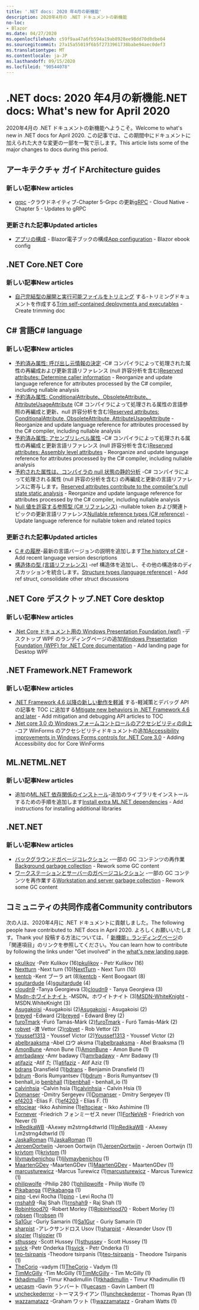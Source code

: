 ```yaml
---
title: '.NET docs: 2020 年4月の新機能'
description: 2020年4月の .NET ドキュメントの新機能
no-loc:
- Blazor
ms.date: 04/27/2020
ms.openlocfilehash: c59f9aa47a6fb594a19ab8928ee98dd70d8dbe04
ms.sourcegitcommit: 27a15a55019f6b5f2733961738babe94aec0def3
ms.translationtype: MT
ms.contentlocale: ja-JP
ms.lasthandoff: 09/15/2020
ms.locfileid: "90544078"
---
```

# <a name="net-docs-whats-new-for-april-2020"></a><span data-ttu-id="c7cd0-103">.NET docs: 2020 年4月の新機能</span><span class="sxs-lookup"><span data-stu-id="c7cd0-103">.NET docs: What's new for April 2020</span></span>

<span data-ttu-id="c7cd0-104">2020年4月の .NET ドキュメントの新機能へようこそ。</span><span class="sxs-lookup"><span data-stu-id="c7cd0-104">Welcome to what's new in .NET docs for April 2020.</span></span> <span data-ttu-id="c7cd0-105">この記事では、この期間中にドキュメントに加えられた大きな変更の一部を一覧で示します。</span><span class="sxs-lookup"><span data-stu-id="c7cd0-105">This article lists some of the major changes to docs during this period.</span></span>

## <a name="architecture-guides"></a><span data-ttu-id="c7cd0-106">アーキテクチャ ガイド</span><span class="sxs-lookup"><span data-stu-id="c7cd0-106">Architecture guides</span></span>

### <a name="new-articles"></a><span data-ttu-id="c7cd0-107">新しい記事</span><span class="sxs-lookup"><span data-stu-id="c7cd0-107">New articles</span></span>

- <span data-ttu-id="c7cd0-108">[grpc](../architecture/cloud-native/grpc.md) -クラウドネイティブ-Chapter 5-Grpc の更新</span><span class="sxs-lookup"><span data-stu-id="c7cd0-108">[gRPC](../architecture/cloud-native/grpc.md) - Cloud Native - Chapter 5 - Updates to gRPC</span></span>

### <a name="updated-articles"></a><span data-ttu-id="c7cd0-109">更新された記事</span><span class="sxs-lookup"><span data-stu-id="c7cd0-109">Updated articles</span></span>

- <span data-ttu-id="c7cd0-110">[アプリの構成](../architecture/blazor-for-web-forms-developers/config.md)  -  Blazor電子ブックの構成</span><span class="sxs-lookup"><span data-stu-id="c7cd0-110">[App configuration](../architecture/blazor-for-web-forms-developers/config.md) - Blazor ebook config</span></span>

## <a name="net-core"></a><span data-ttu-id="c7cd0-111">.NET Core</span><span class="sxs-lookup"><span data-stu-id="c7cd0-111">.NET Core</span></span>

### <a name="new-articles"></a><span data-ttu-id="c7cd0-112">新しい記事</span><span class="sxs-lookup"><span data-stu-id="c7cd0-112">New articles</span></span>

- <span data-ttu-id="c7cd0-113">[自己完結型の展開と実行可能ファイルをトリミング](../core/deploying/trim-self-contained.md) する-トリミングドキュメントを作成する</span><span class="sxs-lookup"><span data-stu-id="c7cd0-113">[Trim self-contained deployments and executables](../core/deploying/trim-self-contained.md) - Create trimming doc</span></span>

## <a name="c-language"></a><span data-ttu-id="c7cd0-114">C# 言語</span><span class="sxs-lookup"><span data-stu-id="c7cd0-114">C# language</span></span>

### <a name="new-articles"></a><span data-ttu-id="c7cd0-115">新しい記事</span><span class="sxs-lookup"><span data-stu-id="c7cd0-115">New articles</span></span>

- <span data-ttu-id="c7cd0-116">[予約済み属性: 呼び出し元情報の決定](../csharp/language-reference/attributes/caller-information.md) -C# コンパイラによって処理された属性の再編成および更新言語リファレンス (null 許容分析を含む)</span><span class="sxs-lookup"><span data-stu-id="c7cd0-116">[Reserved attributes: Determine caller information](../csharp/language-reference/attributes/caller-information.md) - Reorganize and update language reference for attributes processed by the C# compiler, including nullable analysis</span></span>
- <span data-ttu-id="c7cd0-117">[予約済み属性: ConditionalAttribute、ObsoleteAttribute、AttributeUsageAttribute](../csharp/language-reference/attributes/general.md) (C# コンパイラによって処理される属性の言語参照の再編成と更新、null 許容分析を含む)</span><span class="sxs-lookup"><span data-stu-id="c7cd0-117">[Reserved attributes: ConditionalAttribute, ObsoleteAttribute, AttributeUsageAttribute](../csharp/language-reference/attributes/general.md) - Reorganize and update language reference for attributes processed by the C# compiler, including nullable analysis</span></span>
- <span data-ttu-id="c7cd0-118">[予約済み属性: アセンブリレベル属性](../csharp/language-reference/attributes/global.md) -C# コンパイラによって処理される属性の再編成と更新言語リファレンス (null 許容分析を含む)</span><span class="sxs-lookup"><span data-stu-id="c7cd0-118">[Reserved attributes: Assembly level attributes](../csharp/language-reference/attributes/global.md) - Reorganize and update language reference for attributes processed by the C# compiler, including nullable analysis</span></span>
- <span data-ttu-id="c7cd0-119">[予約された属性は、コンパイラの null 状態の静的分析](../csharp/language-reference/attributes/nullable-analysis.md) -C# コンパイラによって処理される属性 (null 許容の分析を含む) の再編成と更新の言語リファレンスに寄与します。</span><span class="sxs-lookup"><span data-stu-id="c7cd0-119">[Reserved attributes contribute to the compiler's null state static analysis](../csharp/language-reference/attributes/nullable-analysis.md) - Reorganize and update language reference for attributes processed by the C# compiler, including nullable analysis</span></span>
- <span data-ttu-id="c7cd0-120">[Null 値を許容する参照型 (C# リファレンス)](../csharp/language-reference/builtin-types/nullable-reference-types.md) -nullable token および関連トピックの更新言語リファレンス</span><span class="sxs-lookup"><span data-stu-id="c7cd0-120">[Nullable reference types (C# reference)](../csharp/language-reference/builtin-types/nullable-reference-types.md) - Update language reference for nullable token and related topics</span></span>

### <a name="updated-articles"></a><span data-ttu-id="c7cd0-121">更新された記事</span><span class="sxs-lookup"><span data-stu-id="c7cd0-121">Updated articles</span></span>

- <span data-ttu-id="c7cd0-122">[C \# の履歴](../csharp/whats-new/csharp-version-history.md)-最新の言語バージョンの説明を追加します</span><span class="sxs-lookup"><span data-stu-id="c7cd0-122">[The history of C\#](../csharp/whats-new/csharp-version-history.md) - Add recent language version descriptions</span></span>
- <span data-ttu-id="c7cd0-123">[構造体の型 (言語リファレンス)](../csharp/language-reference/builtin-types/struct.md) -ref 構造体を追加し、その他の構造体のディスカッションを統合します。</span><span class="sxs-lookup"><span data-stu-id="c7cd0-123">[Structure types (language reference)](../csharp/language-reference/builtin-types/struct.md) - Add ref struct, consolidate other struct discussions</span></span>

## <a name="net-core-desktop"></a><span data-ttu-id="c7cd0-124">.NET Core デスクトップ</span><span class="sxs-lookup"><span data-stu-id="c7cd0-124">.NET Core desktop</span></span>

### <a name="new-articles"></a><span data-ttu-id="c7cd0-125">新しい記事</span><span class="sxs-lookup"><span data-stu-id="c7cd0-125">New articles</span></span>

- <span data-ttu-id="c7cd0-126">[.Net Core ドキュメント用の Windows Presentation Foundation (wpf)](../desktop-wpf/index.yml) -デスクトップ WPF のランディングページの追加</span><span class="sxs-lookup"><span data-stu-id="c7cd0-126">[Windows Presentation Foundation (WPF) for .NET Core documentation](../desktop-wpf/index.yml) - Add landing page for Desktop WPF</span></span>

## <a name="net-framework"></a><span data-ttu-id="c7cd0-127">.NET Framework</span><span class="sxs-lookup"><span data-stu-id="c7cd0-127">.NET Framework</span></span>

### <a name="new-articles"></a><span data-ttu-id="c7cd0-128">新しい記事</span><span class="sxs-lookup"><span data-stu-id="c7cd0-128">New articles</span></span>

- <span data-ttu-id="c7cd0-129">[.NET Framework 4.6 以降の新しい動作を軽減](../framework/migration-guide/mitigations.md) する-軽減策とデバッグ API の記事を TOC に追加する</span><span class="sxs-lookup"><span data-stu-id="c7cd0-129">[Mitigate new behaviors in .NET Framework 4.6 and later](../framework/migration-guide/mitigations.md) - Add mitigation and debugging API articles to TOC</span></span>
- <span data-ttu-id="c7cd0-130">[.Net core 3.0 の Windows フォームコントロールのアクセシビリティの向上](/dotnet/desktop/winforms/windows-forms-accessibility-improvements) -コア WinForms のアクセシビリティドキュメントの追加</span><span class="sxs-lookup"><span data-stu-id="c7cd0-130">[Accessibility improvements in Windows Forms controls for .NET Core 3.0](/dotnet/desktop/winforms/windows-forms-accessibility-improvements) - Adding Accessibility doc for Core WinForms</span></span>

## <a name="mlnet"></a><span data-ttu-id="c7cd0-131">ML.NET</span><span class="sxs-lookup"><span data-stu-id="c7cd0-131">ML.NET</span></span>

### <a name="new-articles"></a><span data-ttu-id="c7cd0-132">新しい記事</span><span class="sxs-lookup"><span data-stu-id="c7cd0-132">New articles</span></span>

- <span data-ttu-id="c7cd0-133">追加の[ML.NET 依存関係のインストール](../machine-learning/how-to-guides/install-extra-dependencies.md)-追加のライブラリをインストールするための手順を追加します</span><span class="sxs-lookup"><span data-stu-id="c7cd0-133">[Install extra ML.NET dependencies](../machine-learning/how-to-guides/install-extra-dependencies.md) - Add instructions for installing additional libraries</span></span>

## <a name="net"></a><span data-ttu-id="c7cd0-134">.NET</span><span class="sxs-lookup"><span data-stu-id="c7cd0-134">.NET</span></span>

### <a name="new-articles"></a><span data-ttu-id="c7cd0-135">新しい記事</span><span class="sxs-lookup"><span data-stu-id="c7cd0-135">New articles</span></span>

- <span data-ttu-id="c7cd0-136">[バックグラウンドガベージコレクション](../standard/garbage-collection/background-gc.md) -一部の GC コンテンツの再作業</span><span class="sxs-lookup"><span data-stu-id="c7cd0-136">[Background garbage collection](../standard/garbage-collection/background-gc.md) - Rework some GC content</span></span>
- <span data-ttu-id="c7cd0-137">[ワークステーションとサーバーのガベージコレクション](../standard/garbage-collection/workstation-server-gc.md) -一部の GC コンテンツを再作業する</span><span class="sxs-lookup"><span data-stu-id="c7cd0-137">[Workstation and server garbage collection](../standard/garbage-collection/workstation-server-gc.md) - Rework some GC content</span></span>

## <a name="community-contributors"></a><span data-ttu-id="c7cd0-138">コミュニティの共同作成者</span><span class="sxs-lookup"><span data-stu-id="c7cd0-138">Community contributors</span></span>

<span data-ttu-id="c7cd0-139">次の人は、2020年4月に .NET ドキュメントに貢献しました。</span><span class="sxs-lookup"><span data-stu-id="c7cd0-139">The following people have contributed to .NET docs in April 2020.</span></span> <span data-ttu-id="c7cd0-140">よろしくお願いいたします。</span><span class="sxs-lookup"><span data-stu-id="c7cd0-140">Thank you!</span></span> <span data-ttu-id="c7cd0-141">投稿する方法については、「 [新機能」ランディングページ](index.yml)の「関連項目」のリンクを参照してください。</span><span class="sxs-lookup"><span data-stu-id="c7cd0-141">You can learn how to contribute by following the links under "Get involved" in the [what's new landing page](index.yml).</span></span>

- <span data-ttu-id="c7cd0-142">[pkulikov](https://github.com/pkulikov) -Petr Kulikov (16)</span><span class="sxs-lookup"><span data-stu-id="c7cd0-142">[pkulikov](https://github.com/pkulikov) - Petr Kulikov (16)</span></span>
- <span data-ttu-id="c7cd0-143">[Nextturn](https://github.com/NextTurn) -Next turn (10)</span><span class="sxs-lookup"><span data-stu-id="c7cd0-143">[NextTurn](https://github.com/NextTurn) - Next Turn (10)</span></span>
- <span data-ttu-id="c7cd0-144">[kentcb](https://github.com/kentcb) -Kent ブーラ art (8)</span><span class="sxs-lookup"><span data-stu-id="c7cd0-144">[kentcb](https://github.com/kentcb) - Kent Boogaart (8)</span></span>
- <span data-ttu-id="c7cd0-145">[sguitardude](https://github.com/sguitardude) (4)</span><span class="sxs-lookup"><span data-stu-id="c7cd0-145">[sguitardude](https://github.com/sguitardude) (4)</span></span>
- <span data-ttu-id="c7cd0-146">[cloudn9](https://github.com/cloudn9) -Tanya Georgieva (3)</span><span class="sxs-lookup"><span data-stu-id="c7cd0-146">[cloudn9](https://github.com/cloudn9) - Tanya Georgieva (3)</span></span>
- <span data-ttu-id="c7cd0-147">[Msdn-ホワイトナイト](https://github.com/MSDN-WhiteKnight) -MSDN。ホワイトナイト (3)</span><span class="sxs-lookup"><span data-stu-id="c7cd0-147">[MSDN-WhiteKnight](https://github.com/MSDN-WhiteKnight) - MSDN.WhiteKnight (3)</span></span>
- <span data-ttu-id="c7cd0-148">[Asugakoisi](https://github.com/Asugakoisi) -Asugakoisi (2)</span><span class="sxs-lookup"><span data-stu-id="c7cd0-148">[Asugakoisi](https://github.com/Asugakoisi) - Asugakoisi (2)</span></span>
- <span data-ttu-id="c7cd0-149">[breyed](https://github.com/breyed) -Edward (2)</span><span class="sxs-lookup"><span data-stu-id="c7cd0-149">[breyed](https://github.com/breyed) - Edward Brey (2)</span></span>
- <span data-ttu-id="c7cd0-150">[furoTmark](https://github.com/furoTmark) -Furó Tamás-Márk (2)</span><span class="sxs-lookup"><span data-stu-id="c7cd0-150">[furoTmark](https://github.com/furoTmark) -  Furó Tamás-Márk (2)</span></span>
- <span data-ttu-id="c7cd0-151">[robvet](https://github.com/robvet) -渡 Vettor (2)</span><span class="sxs-lookup"><span data-stu-id="c7cd0-151">[robvet](https://github.com/robvet) - Rob Vettor (2)</span></span>
- <span data-ttu-id="c7cd0-152">[Youssef1313](https://github.com/Youssef1313) - Youssef Victor (2)</span><span class="sxs-lookup"><span data-stu-id="c7cd0-152">[Youssef1313](https://github.com/Youssef1313) - Youssef Victor (2)</span></span>
- <span data-ttu-id="c7cd0-153">[abelbraaksma](https://github.com/abelbraaksma) -Abel ロウ aksma (1)</span><span class="sxs-lookup"><span data-stu-id="c7cd0-153">[abelbraaksma](https://github.com/abelbraaksma) - Abel Braaksma (1)</span></span>
- <span data-ttu-id="c7cd0-154">[AmonBune](https://github.com/AmonBune) -Amon Bune (1)</span><span class="sxs-lookup"><span data-stu-id="c7cd0-154">[AmonBune](https://github.com/AmonBune) - Amon Bune (1)</span></span>
- <span data-ttu-id="c7cd0-155">[amrbadawy](https://github.com/amrbadawy) -Amr badawy (1)</span><span class="sxs-lookup"><span data-stu-id="c7cd0-155">[amrbadawy](https://github.com/amrbadawy) - Amr Badawy (1)</span></span>
- <span data-ttu-id="c7cd0-156">[atifaziz](https://github.com/atifaziz) -Atif た (1)</span><span class="sxs-lookup"><span data-stu-id="c7cd0-156">[atifaziz](https://github.com/atifaziz) - Atif Aziz (1)</span></span>
- <span data-ttu-id="c7cd0-157">[bdrans](https://github.com/bdrans) Dransfield (1)</span><span class="sxs-lookup"><span data-stu-id="c7cd0-157">[bdrans](https://github.com/bdrans) - Benjamin Dransfield (1)</span></span>
- <span data-ttu-id="c7cd0-158">[bdrum](https://github.com/bdrum) -Boris Rumyantsev (1)</span><span class="sxs-lookup"><span data-stu-id="c7cd0-158">[bdrum](https://github.com/bdrum) - Boris Rumyantsev (1)</span></span>
- <span data-ttu-id="c7cd0-159">benhall_io [benbhall](https://github.com/benbhall) (1)</span><span class="sxs-lookup"><span data-stu-id="c7cd0-159">[benbhall](https://github.com/benbhall) - benhall_io (1)</span></span>
- <span data-ttu-id="c7cd0-160">[calvinhsia](https://github.com/calvinhsia) -Calvin hsia (1)</span><span class="sxs-lookup"><span data-stu-id="c7cd0-160">[calvinhsia](https://github.com/calvinhsia) - Calvin Hsia (1)</span></span>
- <span data-ttu-id="c7cd0-161">[Domanser](https://github.com/Domanser) -Dmitry Sergeyev (1)</span><span class="sxs-lookup"><span data-stu-id="c7cd0-161">[Domanser](https://github.com/Domanser) - Dmitry Sergeyev (1)</span></span>
- <span data-ttu-id="c7cd0-162">[ef4203](https://github.com/ef4203) -Elias F. (1)</span><span class="sxs-lookup"><span data-stu-id="c7cd0-162">[ef4203](https://github.com/ef4203) - Elias F. (1)</span></span>
- <span data-ttu-id="c7cd0-163">[eltociear](https://github.com/eltociear) -Ikko Ashimine (1)</span><span class="sxs-lookup"><span data-stu-id="c7cd0-163">[eltociear](https://github.com/eltociear) - Ikko Ashimine (1)</span></span>
- <span data-ttu-id="c7cd0-164">[Fornever](https://github.com/ForNeVeR) -Friedrich フォンミーゼス never (1)</span><span class="sxs-lookup"><span data-stu-id="c7cd0-164">[ForNeVeR](https://github.com/ForNeVeR) - Friedrich von Never (1)</span></span>
- <span data-ttu-id="c7cd0-165">[InRedikaWB](https://github.com/InRedikaWB) -Aλexey m2strng4dtwrld (1)</span><span class="sxs-lookup"><span data-stu-id="c7cd0-165">[InRedikaWB](https://github.com/InRedikaWB) - Aλexey I.m2strng4dtwrld (1)</span></span>
- <span data-ttu-id="c7cd0-166">[JaskaRoman](https://github.com/JaskaRoman) (1)</span><span class="sxs-lookup"><span data-stu-id="c7cd0-166">[JaskaRoman](https://github.com/JaskaRoman) (1)</span></span>
- <span data-ttu-id="c7cd0-167">[JeroenOortwijn](https://github.com/JeroenOortwijn) -Jeroen Oortwijn (1)</span><span class="sxs-lookup"><span data-stu-id="c7cd0-167">[JeroenOortwijn](https://github.com/JeroenOortwijn) - Jeroen Oortwijn (1)</span></span>
- <span data-ttu-id="c7cd0-168">[krivtom](https://github.com/krivtom) (1)</span><span class="sxs-lookup"><span data-stu-id="c7cd0-168">[krivtom](https://github.com/krivtom) (1)</span></span>
- <span data-ttu-id="c7cd0-169">[lilymaybenichou](https://github.com/lilymaybenichou) (1)</span><span class="sxs-lookup"><span data-stu-id="c7cd0-169">[lilymaybenichou](https://github.com/lilymaybenichou) (1)</span></span>
- <span data-ttu-id="c7cd0-170">[MaartenGDev](https://github.com/MaartenGDev) -MaartenGDev (1)</span><span class="sxs-lookup"><span data-stu-id="c7cd0-170">[MaartenGDev](https://github.com/MaartenGDev) - MaartenGDev (1)</span></span>
- <span data-ttu-id="c7cd0-171">[marcusturewicz](https://github.com/marcusturewicz) -Marcus Turewicz (1)</span><span class="sxs-lookup"><span data-stu-id="c7cd0-171">[marcusturewicz](https://github.com/marcusturewicz) - Marcus Turewicz (1)</span></span>
- <span data-ttu-id="c7cd0-172">[philipwolfe](https://github.com/philipwolfe) -Philip 280 (1)</span><span class="sxs-lookup"><span data-stu-id="c7cd0-172">[philipwolfe](https://github.com/philipwolfe) - Philip Wolfe (1)</span></span>
- <span data-ttu-id="c7cd0-173">[Pikabanga](https://github.com/Pikabanga) (1)</span><span class="sxs-lookup"><span data-stu-id="c7cd0-173">[Pikabanga](https://github.com/Pikabanga) (1)</span></span>
- <span data-ttu-id="c7cd0-174">[pino](https://github.com/pino) -Levi Rocha (1)</span><span class="sxs-lookup"><span data-stu-id="c7cd0-174">[pino](https://github.com/pino) - Levi Rocha (1)</span></span>
- <span data-ttu-id="c7cd0-175">[rnshah9](https://github.com/rnshah9) -Raj Shah (1)</span><span class="sxs-lookup"><span data-stu-id="c7cd0-175">[rnshah9](https://github.com/rnshah9) - Raj Shah (1)</span></span>
- <span data-ttu-id="c7cd0-176">[RobinHood70](https://github.com/RobinHood70) -Robert Morley (1)</span><span class="sxs-lookup"><span data-stu-id="c7cd0-176">[RobinHood70](https://github.com/RobinHood70) - Robert Morley (1)</span></span>
- <span data-ttu-id="c7cd0-177">[robsen](https://github.com/robsen) (1)</span><span class="sxs-lookup"><span data-stu-id="c7cd0-177">[robsen](https://github.com/robsen) (1)</span></span>
- <span data-ttu-id="c7cd0-178">[Sa1Gur](https://github.com/Sa1Gur) -Guriy Samarin (1)</span><span class="sxs-lookup"><span data-stu-id="c7cd0-178">[Sa1Gur](https://github.com/Sa1Gur) - Guriy Samarin (1)</span></span>
- <span data-ttu-id="c7cd0-179">[sharpist](https://github.com/sharpist) -アレクサンドロス Usov (1)</span><span class="sxs-lookup"><span data-stu-id="c7cd0-179">[sharpist](https://github.com/sharpist) - Alexander Usov (1)</span></span>
- <span data-ttu-id="c7cd0-180">[slozier](https://github.com/slozier) (1)</span><span class="sxs-lookup"><span data-stu-id="c7cd0-180">[slozier](https://github.com/slozier) (1)</span></span>
- <span data-ttu-id="c7cd0-181">[sthussey](https://github.com/sthussey) -Scott Hussey (1)</span><span class="sxs-lookup"><span data-stu-id="c7cd0-181">[sthussey](https://github.com/sthussey) - Scott Hussey (1)</span></span>
- <span data-ttu-id="c7cd0-182">[svick](https://github.com/svick) -Petr Onderka (1)</span><span class="sxs-lookup"><span data-stu-id="c7cd0-182">[svick](https://github.com/svick) - Petr Onderka (1)</span></span>
- <span data-ttu-id="c7cd0-183">[teo-tsirpanis](https://github.com/teo-tsirpanis) -Theodore tsirpanis (1)</span><span class="sxs-lookup"><span data-stu-id="c7cd0-183">[teo-tsirpanis](https://github.com/teo-tsirpanis) - Theodore Tsirpanis (1)</span></span>
- <span data-ttu-id="c7cd0-184">[TheCorio](https://github.com/TheCorio) -vadym (1)</span><span class="sxs-lookup"><span data-stu-id="c7cd0-184">[TheCorio](https://github.com/TheCorio) - Vadym (1)</span></span>
- <span data-ttu-id="c7cd0-185">[TimMcGilly](https://github.com/TimMcGilly) -Tim McGilly (1)</span><span class="sxs-lookup"><span data-stu-id="c7cd0-185">[TimMcGilly](https://github.com/TimMcGilly) - Tim McGilly (1)</span></span>
- <span data-ttu-id="c7cd0-186">[tkhadimullin](https://github.com/tkhadimullin) -Timur Khadimullin (1)</span><span class="sxs-lookup"><span data-stu-id="c7cd0-186">[tkhadimullin](https://github.com/tkhadimullin) - Timur Khadimullin (1)</span></span>
- <span data-ttu-id="c7cd0-187">[uecasm](https://github.com/uecasm) -Gavin ランバート (1)</span><span class="sxs-lookup"><span data-stu-id="c7cd0-187">[uecasm](https://github.com/uecasm) - Gavin Lambert (1)</span></span>
- <span data-ttu-id="c7cd0-188">[uncheckederror](https://github.com/uncheckederror) -トーマスライアン (1)</span><span class="sxs-lookup"><span data-stu-id="c7cd0-188">[uncheckederror](https://github.com/uncheckederror) - Thomas Ryan (1)</span></span>
- <span data-ttu-id="c7cd0-189">[wazzamatazz](https://github.com/wazzamatazz) -Graham ワット (1)</span><span class="sxs-lookup"><span data-stu-id="c7cd0-189">[wazzamatazz](https://github.com/wazzamatazz) - Graham Watts (1)</span></span>
